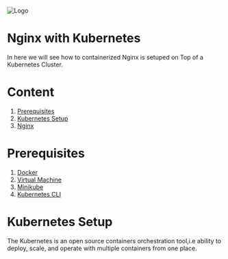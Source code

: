 ![Logo](https://github.com/mithunvikram/nginx-docker/blob/master/docs/GeppettoIcon.png?raw=true"Logo")

# Nginx with Kubernetes<br/>
   In here we will see how to containerized Nginx is setuped on Top of a Kubernetes Cluster.
   
# Content
1. [Prerequisites](#prerequisites)
1. [Kubernetes Setup](#kubernetes-setup)
1. [Nginx](#nginx)

# Prerequisites
1. [Docker](https://docs.docker.com/install/)<br/>
1. [Virtual Machine](https://www.virtualbox.org/wiki/Downloads)<br/>
1. [Minikube](https://kubernetes.io/docs/tasks/tools/install-minikube/)<br/>
1. [Kubernetes CLI](https://kubernetes.io/docs/tasks/tools/install-kubectl/)<br/>

# Kubernetes Setup
The Kubernetes is an open source containers orchestration tool,i.e ability to deploy, scale, and operate with multiple containers from one place.
